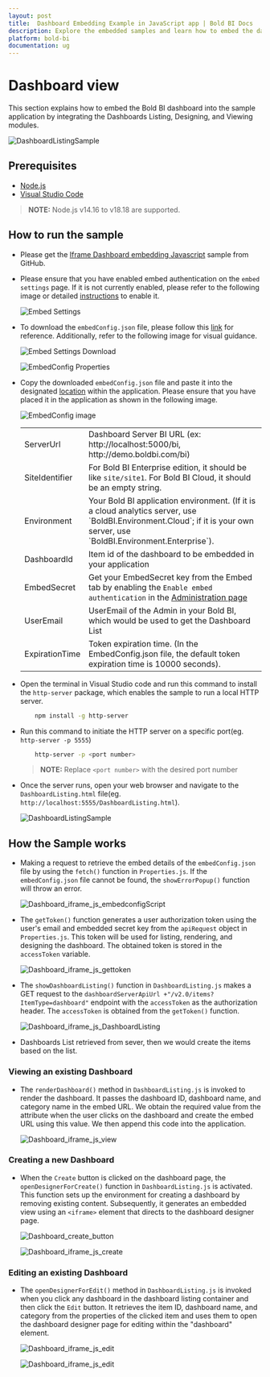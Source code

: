 ```yaml
---
layout: post
title:  Dashboard Embedding Example in JavaScript app | Bold BI Docs
description: Explore the embedded samples and learn how to embed the dashboard of the Bold BI application in a JavaScript based Web applications using iFrame.
platform: bold-bi
documentation: ug
---
```


# Dashboard view

This section explains how to embed the Bold BI dashboard into the sample application by integrating the Dashboards Listing, Designing, and Viewing modules.

![DashboardListingSample](/static/assets/iFrame-based/sample/images/dashboard-sample.png)

## Prerequisites

* [Node.js](https://nodejs.org/en/)
* [Visual Studio Code](https://code.visualstudio.com/download)
> **NOTE:** Node.js v14.16 to v18.18 are supported.

## How to run the sample

* Please get the [Iframe Dashboard embedding Javascript](https://github.com/boldbi/iframe-dashboard-javascript-sample) sample from GitHub.
* Please ensure that you have enabled embed authentication on the `embed settings` page. If it is not currently enabled, please refer to the following image or detailed [instructions](https://help.boldbi.com/site-administration/embed-settings/#get-embed-secret-code) to enable it.

    ![Embed Settings](/static/assets/javascript/sample/images/embed-settings.png)

* To download the `embedConfig.json` file, please follow this [link](https://help.boldbi.com/site-administration/embed-settings/#get-embed-configuration-file) for reference. Additionally, refer to the following image for visual guidance.

    ![Embed Settings Download](/static/assets/javascript/sample/images/embed-settings-download.png)

    ![EmbedConfig Properties](/static/assets/javascript/sample/images/prop-core.png)

* Copy the downloaded `embedConfig.json` file and paste it into the designated [location](https://github.com/boldbi/iframe-dashboard-javascript-sample) within the application. Please ensure that you have placed it in the application as shown in the following image.  

    ![EmbedConfig image](/static/assets/iFrame-based/sample/images/dashboard-iframe.png)

    <meta charset="utf-8"/>
    <table>
    <tbody>
    <tr>
    <td align="left">ServerUrl</td>
    <td align="left">Dashboard Server BI URL (ex: http://localhost:5000/bi, http://demo.boldbi.com/bi)</td>
    </tr>
    <tr>
    <td align="left">SiteIdentifier</td>
    <td align="left">For Bold BI Enterprise edition, it should be like <code>site/site1</code>. For Bold BI Cloud, it should be an empty string.</td>
    </tr>
    <tr>
    <td align="left">Environment</td>
    <td align="left">Your Bold BI application environment. (If it is a cloud analytics server, use `BoldBI.Environment.Cloud`; if it is your own server, use `BoldBI.Environment.Enterprise`).</td>
    </tr>
    <tr>
    <td align="left">DashboardId</td>
    <td align="left">Item id of the dashboard to be embedded in your application</td>
    </tr>
    <tr>
    <td align="left">EmbedSecret</td>
    <td align="left">Get your EmbedSecret key from the Embed tab by enabling the <code>Enable embed authentication</code> in the <a href='https://help.boldbi.com/embedded-bi/site-administration/embed-settings/'>Administration page</a></td>
    </tr>
    <tr>
    <td align="left">UserEmail</td>
    <td align="left">UserEmail of the Admin in your Bold BI, which would be used to get the Dashboard List </td>
    </tr>
    <tr>
    <td align="left">ExpirationTime</td>
    <td align="left">Token expiration time. (In the EmbedConfig.json file, the default token expiration time is 10000 seconds).</td>
    </tr>
    </tbody>
    </table>
* Open the terminal in Visual Studio code and run this command to install the `http-server` package, which enables the sample to run a local HTTP server.
    ```bash
        npm install -g http-server
    ```
* Run this command to initiate the HTTP server on a specific port(eg. `http-server -p 5555`)
    ```bash
        http-server -p <port number>
    ```
    > **NOTE:** Replace `<port number>` with the desired port number
* Once the server runs, open your web browser and navigate to the `DashboardListing.html` file(eg. `http://localhost:5555/DashboardListing.html`).

    ![DashboardListingSample](/static/assets/iFrame-based/sample/images/dashboard-sample.png)

## How the Sample works

* Making a request to retrieve the embed details of the `embedConfig.json` file by using the `fetch()` function in `Properties.js`. If the `embedConfig.json` file cannot be found, the `showErrorPopup()` function will throw an error.

    ![Dashboard_iframe_js_embedconfigScript](/static/assets/iFrame-based/sample/images/dashboard-embedconfigfetch.png)

* The `getToken()` function generates a user authorization token using the user's email and embedded secret key from the `apiRequest` object in `Properties.js`. This token will be used for listing, rendering, and designing the dashboard. The obtained token is stored in the `accessToken` variable.

    ![Dashboard_iframe_js_gettoken](/static/assets/iFrame-based/sample/images/dashboard-gettoken.png)

* The `showDashboardListing()` function in `DashboardListing.js` makes a GET request to the `dashboardServerApiUrl +"/v2.0/items?ItemType=dashboard"` endpoint with the `accessToken` as the authorization header. The `accessToken` is obtained from the `getToken()` function. 

    ![Dashboard_iframe_js_DashboardListing](/static/assets/iFrame-based/sample/images/dashboard-listing.png)  

* Dashboards List retrieved from sever, then we would create the items based on the list.

###  Viewing an existing Dashboard

* The `renderDashboard()` method in `DashboardListing.js` is invoked to render the dashboard. It passes the dashboard ID, dashboard name, and category name in the embed URL. We obtain the required value from the attribute when the user clicks on the dashboard and create the embed URL using this value. We then append this code into the application.

    ![Dashboard_iframe_js_view](/static/assets/iFrame-based/sample/images/dashboard-view-code.png)

### Creating a new Dashboard

* When the `Create` button is clicked on the dashboard page, the `openDesignerForCreate()` function in `DashboardListing.js` is activated. This function sets up the environment for creating a dashboard by removing existing content. Subsequently, it generates an embedded view using an `<iframe>` element that directs to the dashboard designer page.

	![Dashboard_create_button](/static/assets/iFrame-based/sample/images/dashboard-create-page.png)

	![Dashboard_iframe_js_create](/static/assets/iFrame-based/sample/images/dashboard-create-code.png)

###  Editing an existing Dashboard

* The `openDesignerForEdit()` method in `DashboardListing.js` is invoked when you click any dashboard in the dashboard listing container and then click the `Edit` button. It retrieves the item ID, dashboard name, and category from the properties of the clicked item and uses them to open the dashboard designer page for editing within the "dashboard" element.

    ![Dashboard_iframe_js_edit](/static/assets/iFrame-based/sample/images/dashboard-edit-page.png)

    ![Dashboard_iframe_js_edit](/static/assets/iFrame-based/sample/images/dashboard-edit-code.png)